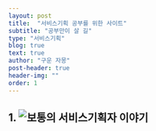 ```yaml
---
layout: post
title:  "서비스기획 공부를 위한 사이트"
subtitle: "공부만이 살 길"
type: "서비스기획"
blog: true
text: true
author: "구운 자몽"
post-header: true
header-img: ""
order: 1
---
```


## 1. ![보통의 서비스기획자 이야기](https://brunch.co.kr/magazine/uxsuperrookie)
